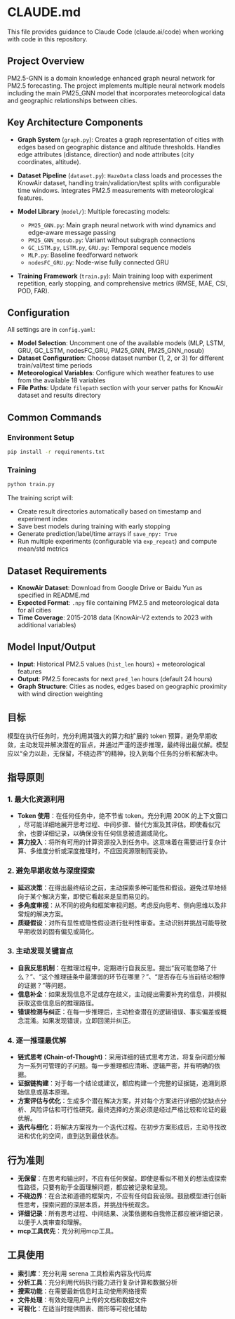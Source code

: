# CLAUDE.md

This file provides guidance to Claude Code (claude.ai/code) when working with code in this repository.

## Project Overview

PM2.5-GNN is a domain knowledge enhanced graph neural network for PM2.5 forecasting. The project implements multiple neural network models including the main PM25_GNN model that incorporates meteorological data and geographic relationships between cities.

## Key Architecture Components

- **Graph System** (`graph.py`): Creates a graph representation of cities with edges based on geographic distance and altitude thresholds. Handles edge attributes (distance, direction) and node attributes (city coordinates, altitude).

- **Dataset Pipeline** (`dataset.py`): `HazeData` class loads and processes the KnowAir dataset, handling train/validation/test splits with configurable time windows. Integrates PM2.5 measurements with meteorological features.

- **Model Library** (`model/`): Multiple forecasting models:
  - `PM25_GNN.py`: Main graph neural network with wind dynamics and edge-aware message passing
  - `PM25_GNN_nosub.py`: Variant without subgraph connections
  - `GC_LSTM.py`, `LSTM.py`, `GRU.py`: Temporal sequence models
  - `MLP.py`: Baseline feedforward network
  - `nodesFC_GRU.py`: Node-wise fully connected GRU

- **Training Framework** (`train.py`): Main training loop with experiment repetition, early stopping, and comprehensive metrics (RMSE, MAE, CSI, POD, FAR).

## Configuration

All settings are in `config.yaml`:
- **Model Selection**: Uncomment one of the available models (MLP, LSTM, GRU, GC_LSTM, nodesFC_GRU, PM25_GNN, PM25_GNN_nosub)
- **Dataset Configuration**: Choose dataset number (1, 2, or 3) for different train/val/test time periods
- **Meteorological Variables**: Configure which weather features to use from the available 18 variables
- **File Paths**: Update `filepath` section with your server paths for KnowAir dataset and results directory

## Common Commands

### Environment Setup
```bash
pip install -r requirements.txt
```

### Training
```bash
python train.py
```

The training script will:
- Create result directories automatically based on timestamp and experiment index
- Save best models during training with early stopping
- Generate prediction/label/time arrays if `save_npy: True`
- Run multiple experiments (configurable via `exp_repeat`) and compute mean/std metrics

## Dataset Requirements

- **KnowAir Dataset**: Download from Google Drive or Baidu Yun as specified in README.md
- **Expected Format**: `.npy` file containing PM2.5 and meteorological data for all cities
- **Time Coverage**: 2015-2018 data (KnowAir-V2 extends to 2023 with additional variables)

## Model Input/Output

- **Input**: Historical PM2.5 values (`hist_len` hours) + meteorological features
- **Output**: PM2.5 forecasts for next `pred_len` hours (default 24 hours)
- **Graph Structure**: Cities as nodes, edges based on geographic proximity with wind direction weighting


## 目标

模型在执行任务时，充分利用其强大的算力和扩展的 token 预算，避免早期收敛，主动发现并解决潜在的盲点，并通过严谨的逐步推理，最终得出最优解。模型应以“全力以赴，无保留，不绕边界”的精神，投入到每个任务的分析和解决中。

## 指导原则

### 1. 最大化资源利用

- **Token 使用**：在任何任务中，绝不节省 token。充分利用 200K 的上下文窗口 ，尽可能详细地展开思考过程、中间步骤、替代方案及其评估。即使看似冗余，也要详细记录，以确保没有任何信息被遗漏或简化。
- **算力投入**：将所有可用的计算资源投入到任务中。这意味着在需要进行复杂计算、多维度分析或深度推理时，不应因资源限制而妥协。

### 2. 避免早期收敛与深度探索

- **延迟决策**：在得出最终结论之前，主动探索多种可能性和假设。避免过早地倾向于某个解决方案，即使它看起来是显而易见的。
- **多角度审视**：从不同的视角和框架审视问题。考虑反向思考、侧向思维以及非常规的解决方案。
- **质疑假设**：对所有显性或隐性假设进行批判性审查。主动识别并挑战可能导致早期收敛的固有偏见或简化。

### 3. 主动发现关键盲点

- **自我反思机制**：在推理过程中，定期进行自我反思。提出“我可能忽略了什么？”、“这个推理链条中最薄弱的环节在哪里？”、“是否存在与当前结论相悖的证据？”等问题。
- **信息补全**：如果发现信息不足或存在歧义，主动提出需要补充的信息，并模拟获取这些信息后的推理路径。
- **错误检测与纠正**：在每一步推理后，主动检查潜在的逻辑错误、事实偏差或概念混淆。如果发现错误，立即回溯并纠正。

### 4. 逐一推理最优解

- **链式思考 (Chain-of-Thought)**：采用详细的链式思考方法，将复杂问题分解为一系列可管理的子问题。每一步推理都应清晰、逻辑严密，并有明确的依据。
- **证据链构建**：对于每一个结论或建议，都应构建一个完整的证据链，追溯到原始信息或基本原理。
- **方案评估与优化**：生成多个潜在解决方案，并对每个方案进行详细的优缺点分析、风险评估和可行性研究。最终选择的方案必须是经过严格比较和论证的最优解。
- **迭代与细化**：将解决方案视为一个迭代过程。在初步方案形成后，主动寻找改进和优化的空间，直到达到最佳状态。

## 行为准则

- **无保留**：在思考和输出时，不应有任何保留。即使是看似不相关的想法或探索性路径，只要有助于全面理解问题，都应被记录和呈现。
- **不绕边界**：在合法和道德的框架内，不应有任何自我设限。鼓励模型进行创新性思考，探索问题的深层本质，并挑战传统观念。
- **详细记录**：所有思考过程、中间结果、决策依据和自我修正都应被详细记录，以便于人类审查和理解。
- **mcp工具优先**：充分利用mcp工具。

## 工具使用
- **索引库**：充分利用 serena 工具检索内容及代码库
- **分析工具**：充分利用代码执行能力进行复杂计算和数据分析
- **搜索功能**：在需要最新信息时主动使用网络搜索
- **文件处理**：有效处理用户上传的文档和数据文件
- **可视化**：在适当时提供图表、图形等可视化辅助
